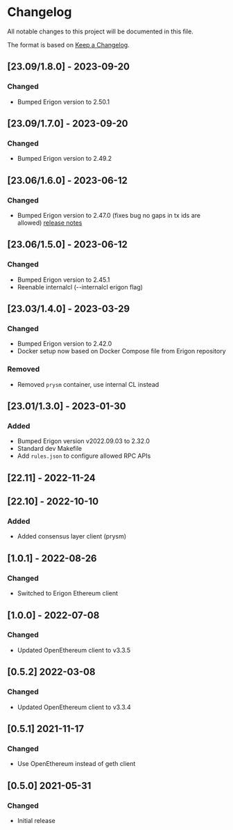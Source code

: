 # Changelog
All notable changes to this project will be documented in this file.

The format is based on [Keep a Changelog](https://keepachangelog.com/en/1.0.0/).

## [23.09/1.8.0] - 2023-09-20
### Changed
- Bumped Erigon version to 2.50.1

## [23.09/1.7.0] - 2023-09-20
### Changed
- Bumped Erigon version to 2.49.2

## [23.06/1.6.0] - 2023-06-12
### Changed
- Bumped Erigon version to 2.47.0 (fixes bug no gaps in tx ids are allowed) [release notes](https://github.com/ledgerwatch/erigon/releases/tag/v2.47.0)

## [23.06/1.5.0] - 2023-06-12
### Changed
- Bumped Erigon version to 2.45.1
- Reenable internalcl (--internalcl erigon flag)

## [23.03/1.4.0] - 2023-03-29
### Changed
- Bumped Erigon version to 2.42.0
- Docker setup now based on Docker Compose file from Erigon repository
### Removed
- Removed `prysm` container, use internal CL instead

## [23.01/1.3.0] - 2023-01-30
### Added
- Bumped Erigon version v2022.09.03 to 2.32.0
- Standard dev Makefile
- Add `rules.json` to configure allowed RPC APIs

## [22.11] - 2022-11-24

## [22.10] - 2022-10-10
### Added
- Added consensus layer client (prysm)

## [1.0.1] - 2022-08-26
### Changed
- Switched to Erigon Ethereum client

## [1.0.0] - 2022-07-08
### Changed
- Updated OpenEthereum client to v3.3.5

## [0.5.2] 2022-03-08
### Changed
- Updated OpenEthereum client to v3.3.4

## [0.5.1] 2021-11-17
### Changed
- Use OpenEthereum instead of geth client

## [0.5.0] 2021-05-31
### Changed
- Initial release
